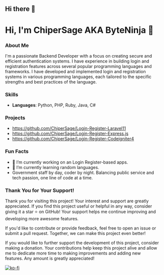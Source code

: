 ## Hi there 👋

# Hi, I'm ChiperSage AKA ByteNinja 👋

### About Me
I'm a passionate Backend Developer with a focus on creating secure and efficient authentication systems. I have experience in building login and registration features across several popular programming languages and frameworks. I have developed and implemented login and registration systems in various programming languages, each tailored to the specific strengths and best practices of the language.

### Skills
- **Languages**: Python, PHP, Ruby, Java, C#

### Projects
- https://github.com/ChiperSage/Login-Register-Laravel11
- https://github.com/ChiperSage/Login-Register-Express.js
- https://github.com/ChiperSage/Login-Register-Codeigniter4

### Fun Facts
- 🔭 I’m currently working on an Login Register-based apps.
- 🌱 I’m currently learning random languages.
- Government staff by day, coder by night. Balancing public service and tech passion, one line of code at a time.

### Thank You for Your Support!

Thank you for visiting this project! Your interest and support are greatly appreciated. If you find this project useful or helpful in any way, consider giving it a star ⭐ on GitHub! Your support helps me continue improving and developing more awesome features.

If you'd like to contribute or provide feedback, feel free to open an issue or submit a pull request. Together, we can make this project even better!

If you would like to further support the development of this project, consider making a donation. Your contributions help keep this project alive and allow me to dedicate more time to making improvements and adding new features. Any amount is greatly appreciated!

[![ko-fi](https://ko-fi.com/img/githubbutton_sm.svg)](https://ko-fi.com/O5O8APCCQ)
